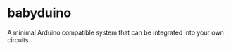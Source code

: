 babyduino
=========

A minimal Arduino compatible system that can be integrated into your own circuits.